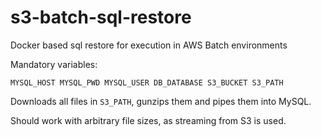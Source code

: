 # s3-batch-sql-restore
Docker based sql restore for execution in AWS Batch environments

Mandatory variables:

    MYSQL_HOST MYSQL_PWD MYSQL_USER DB_DATABASE S3_BUCKET S3_PATH

Downloads all files in `S3_PATH`, gunzips them and pipes them into MySQL.

Should work with arbitrary file sizes, as streaming from S3 is used.
